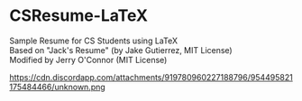 # CSResume-LaTeX
Sample Resume for CS Students using LaTeX  
Based on "Jack's Resume" (by Jake Gutierrez, MIT License)  
Modified by Jerry O'Connor (MIT License)   
  
https://cdn.discordapp.com/attachments/919780960227188796/954495821175484466/unknown.png
